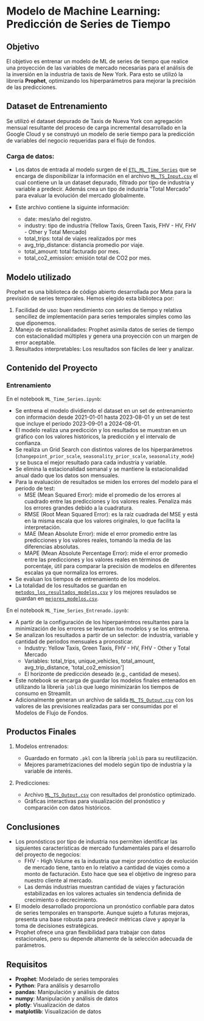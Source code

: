 # Modelo de Machine Learning: Predicción de Series de Tiempo

## Objetivo

El objetivo es entrenar un modelo de ML de series de tiempo que realice una proyección de las variables de mercado necesarias para el análisis de la inversión en la industria de taxis de New York. Para esto se utilizó la librería **Prophet**, optimizando los hiperparámetros para mejorar la precisión de las predicciones.


## Dataset de Entrenamiento

Se utilizó el dataset depurado de Taxis de Nueva York con agregación mensual resultante del proceso de carga incremental desarrollado en la Google Cloud y se construyó un modelo de serie tiempo para la predicción de variables del negocio requeridas para el flujo de fondos.


### Carga de datos:

- Los datos de entrada al modelo surgen de el [`ETL_ML_Time_Series`](/notebooks/1.%20ETL/ETL_ML_Time_Series.ipynb) que se encarga de disponibilizar la información en el archivo [`ML_TS_Input.csv`](../datasets/2.%20Depurados/TLC%20Aggregated%20Data/ML_TS_Input.csv) el cual contiene un la un dataset depurado, filtrado por tipo de industria y variable a predecir. Además crea un tipo de industria "Total Mercado" para evaluar la evolución del mercado globalmente.

- Este archivo contiene la siguinte información:
  - date: mes/año del registro.
  - industry: tipo de industria (Yellow Taxis, Green Taxis, FHV - HV, FHV - Other y Total Mercado)
  - total_trips: total de viajes realizados por mes
  - avg_trip_distance: distancia promedio por viaje.
  - total_amount: total facturado por mes.
  - total_co2_emission: emisión total de CO2 por mes.

## Modelo utilizado

Prophet es una biblioteca de código abierto desarrollada por Meta para la previsión de series temporales. Hemos elegido esta biblioteca por:

1. Facilidad de uso: buen rendimiento con series de tiempo y relativa sencillez de implementación para series temporales simples como las que diponemos. 
2. Manejo de estacionalidades: Prophet asimila datos de series de tiempo con estacionalidad múltiples y genera una proyección con un margen de error aceptable.
3. Resultados interpretables: Los resultados son fáciles de leer y analizar.


## Contenido del Proyecto


### Entrenamiento

En el notebook `ML_Time_Series.ipynb`:

- Se entrena el modelo dividiendo el dataset en un set de entrenamiento con información desde 2021-01-01 hasta 2023-08-01 y un set de test que incluye el período 2023-09-01 a 2024-08-01.
- El modelo realiza una predicción y los resultados se muestran en un gráfico con los valores históricos, la predicción y el intervalo de confianza.
- Se realiza un Grid Search con distintos valores de los hiperparámetros (`changepoint_prior_scale`, `seasonality_prior_scale`, `seasonality_mode`) y se busca el mejor resultado para cada industria y variable. 
- Se elimina la estacionalidad semanal y se mantiene la estacionalidad anual dado que los datos son mensuales.
- Para la evaluación de resultados se miden los errores del modelo para el periodo de test:
  - MSE (Mean Squared Error): mide el promedio de los errores al cuadrado entre las predicciones y los valores reales. Penaliza más los errores grandes debido a la cuadratura.
  - RMSE (Root Mean Squared Error): es la raíz cuadrada del MSE y está en la misma escala que los valores originales, lo que facilita la interpretación.
  - MAE (Mean Absolute Error): mide el error promedio entre las predicciones y los valores reales, tomando la media de las diferencias absolutas.
  - MAPE (Mean Absolute Percentage Error): mide el error promedio entre las predicciones y los valores reales en términos de porcentaje, útil para comparar la precisión de modelos en diferentes escalas ya que normaliza los errores.
- Se evaluan los tiempos de entrenamiento de los modelos.
- La totalidad de los resultados se guardan en [`metodos_los_resultados_modelos.csv`](/Modelos%20de%20ML/todos_los_resultados_modelos.csv) y los mejores resulados se guardan en [`mejores_modelos.csv`](/Modelos%20de%20ML/mejores_modelos.csv).

En el notebook `ML_Time_Series_Entrenado.ipynb`:
- A partir de la configuración de los hiperparémtros resultantes para la minimización de los errores se levantan los modelos y se los entrena.
- Se analizan los resultados a partir de un selector: de industria, variable y cantidad de periodos mensuales a pronosticar.
  - Industry:  Yellow Taxis, Green Taxis, FHV - HV, FHV - Other y Total Mercado
  - Variables: total_trips, unique_vehicles, total_amount, avg_trip_distance, 'total_co2_emission']
  - El horizonte de predicción deseado (e.g., cantidad de meses).
- Este notebook se encarga de guardar los modelos finales entenados en utilizando la librería `joblib` que luego minimizarán los tiempos de consumo en Streamlit.
- Adicionalmente generan un archivo de salida  [`ML_TS_Output.csv`](../datasets/2.%20Depurados/TLC%20Aggregated%20Data/ML_TS_Output.csv) con los valores de las previsiones realizadas para ser consumidas por el Modelos de Flujo de Fondos.



## Productos Finales

1. Modelos entrenados:
    - Guardado en formato `.pkl` con la librería `joblib` para su reutilización.
    - Mejores parametrizaciones del modelo según tipo de industria y la variable de interés.

2. Predicciones:
    - Archivo [`ML_TS_Output.csv`](../datasets/2.%20Depurados/TLC%20Aggregated%20Data/ML_TS_Output.csv) con resultados del pronóstico optimizado.
    - Gráficas interactivas para visualización del pronóstico y comparación con datos históricos.

## Conclusiones

- Los pronósticos por tipo de industria nos permiten identificar las siguientes características de mercado fundamentales para el desarrollo del proyecto de negocios:
  - FHV - High Volume es la industria que mejor pronóstico de evolución de mercado tiene, tanto en lo relativo a cantidad de viajes como a monto de facturación. Esto hace que sea el objetivo de ingreso para nuestro cliente al mercado.
  - Las demás industrias muestran cantidad de viajes y facturación estabilizadas en los valores actuales sin tendencia definida de crecimiento o decrecimiento.
- El modelo desarrollado proporciona un pronóstico confiable para datos de series temporales en transporte. Aunque sujeto a futuras mejoras, presenta una base robusta para predecir métricas clave y apoyar la toma de decisiones estratégicas.
- Prophet ofrece una gran flexibilidad para trabajar con datos estacionales, pero su depende altamente de la selección adecuada de parámetros.



## Requisitos

- **Prophet**: Modelado de series temporales
- **Python**: Para análisis y desarrollo
- **pandas**: Manipulación y análisis de datos
- **numpy**: Manipulación y análisis de datos
- **plotly**: Visualización de datos
- **matplotlib**: Visualización de datos